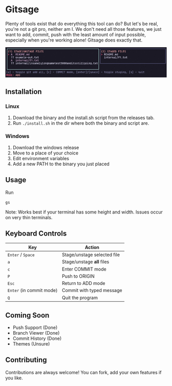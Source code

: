 # Gitsage

Plenty of tools exist that do everything this tool can do? But let's be real, you're not a git pro, neither am I. We don't need all those features, we just want to add, commit, push with the least amount of input possible, especially when you're working alone! Gitsage does exactly that.

![Home](./assets/tool.png)

## Installation

### Linux

1. Download the binary and the install.sh script from the releases tab.
2. Run `./install.sh` in the dir where both the binary and script are.

### Windows

1. Download the windows release
2. Move to a place of your choice
3. Edit environment variables
4. Add a new PATH to the binary you just placed


## Usage

Run

```
gs
```

Note: Works best if your terminal has some height and width. Issues occur on very thin terminals.

## Keyboard Controls

| Key                      | Action                      |
| ------------------------ | --------------------------- |
| `Enter` / `Space`        | Stage/unstage selected file |
| `a`                      | Stage/unstage **all** files |
| `c`                      | Enter COMMIT mode           |
| `P`                      | Push to ORIGIN              |
| `Esc`                    | Return to ADD mode          |
| `Enter` (in commit mode) | Commit with typed message   |
| `Q`                      | Quit the program            |

## Coming Soon

- Push Support (Done)
- Branch Viewer (Done)
- Commit History (Done)
- Themes (Unsure)

## Contributing

Contributions are always welcome!
You can fork, add your own features if you like.
